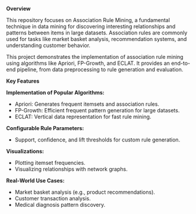 **Overview**

This repository focuses on Association Rule Mining, a fundamental technique in data mining for discovering interesting relationships and patterns between items in large datasets. Association rules are commonly used for tasks like market basket analysis, recommendation systems, and understanding customer behavior.

This project demonstrates the implementation of association rule mining using algorithms like Apriori, FP-Growth, and ECLAT. It provides an end-to-end pipeline, from data preprocessing to rule generation and evaluation.

**Key Features**

**Implementation of Popular Algorithms:**

- Apriori: Generates frequent itemsets and association rules.
- FP-Growth: Efficient frequent pattern generation for large datasets.
- ECLAT: Vertical data representation for fast rule mining.

**Configurable Rule Parameters:**

- Support, confidence, and lift thresholds for custom rule generation.

**Visualizations:**

- Plotting itemset frequencies.
- Visualizing relationships with network graphs.

**Real-World Use Cases:**

- Market basket analysis (e.g., product recommendations).
- Customer transaction analysis.
- Medical diagnosis pattern discovery.
